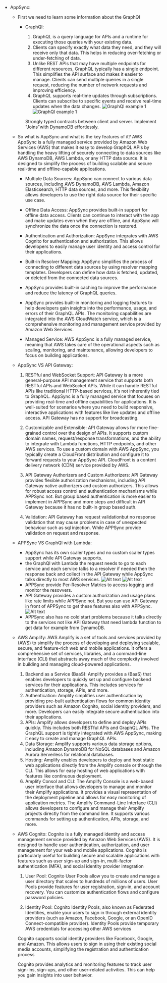 - AppSync:

  - First we need to learn some information about the GraphQl

    - GraphQl:

      1. GraphQL is a query language for APIs and a runtime for executing those queries with your existing data.
      2. Clients can specify exactly what data they need, and they will receive only that data.
         This helps in reducing over-fetching or under-fetching of data.
      3. Unlike REST APIs that may have multiple endpoints for different resources, GraphQL typically has a single endpoint.
         This simplifies the API surface and makes it easier to manage.
         Clients can send multiple queries in a single request, reducing the number of network requests and improving efficiency.
      4. GraphQL supports real-time updates through subscriptions. Clients can subscribe to specific events and receive real-time updates when the data changes.
         ![GraphQl example 1](graphQl1.png)
         ![GraphQl example 1](graphQl2.png)

      Strongly typed contracts between client and server. Implement "Joins"with DynamoDB effortlessly.

  - So what is AppSync and what is the key features of it?
    AWS AppSync is a fully managed service provided by Amazon Web Services (AWS) that makes it easy to develop GraphQL APIs by handling the heavy lifting of securely connecting to data sources like AWS DynamoDB, AWS Lambda, or any HTTP data source. It is designed to simplify the process of building scalable and secure real-time and offline-capable applications.

    - Multiple Data Sources: AppSync can connect to various data sources, including AWS DynamoDB, AWS Lambda, Amazon Elasticsearch, HTTP data sources, and more.
      This flexibility allows developers to use the right data source for their specific use case.

    - Offline Data Access: AppSync provides built-in support for offline data access.
      Clients can continue to interact with the app and make updates even when they are offline, and AppSync will synchronize the data once the connection is restored.
    - Authentication and Authorization: AppSync integrates with AWS Cognito for authentication and authorization.
      This allows developers to easily manage user identity and access control for their applications.
    - Built-in Resolver Mapping: AppSync simplifies the process of connecting to different data sources by using resolver mapping templates.
      Developers can define how data is fetched, updated, or deleted from the connected data sources.
    - AppSync provides built-in caching to improve the performance and reduce the latency of GraphQL queries.
    - AppSync provides built-in monitoring and logging features to help developers gain insights into the performance, usage, and errors of their GraphQL APIs.
      The monitoring capabilities are integrated into the AWS CloudWatch service, which is a comprehensive monitoring and management service provided by Amazon Web Services.
    - Managed Service: AWS AppSync is a fully managed service, meaning that AWS takes care of the operational aspects such as scaling,
      monitoring, and maintenance, allowing developers to focus on building applications.

  - AppSync VS API Gateway:

    1. RESTful and WebSocket Support:
       API Gateway is a more general-purpose API management service that supports both RESTful APIs and WebSocket APIs.
       While it can handle RESTful APIs like traditional HTTP-based services, it's not inherently tied to GraphQL.
       AppSync is a fully managed service that focuses on providing real-time and offline capabilities for applications.
       It is well-suited for scenarios where you need to build responsive, interactive applications with features like live updates and offline access.
       API Gateway has no support for broadcasting.

    2. Customizable and Extensible:
       API Gateway allows for more fine-grained control over the design of APIs.
       It supports custom domain names, request/response transformations, and the ability to integrate with Lambda functions, HTTP endpoints, and other AWS services.
       To use a custom domain with AWS AppSync, you typically create a CloudFront distribution and configure it to forward requests to your AppSync API. CloudFront is a content delivery network (CDN) service provided by AWS.

    3. API Gateway Authorizers and Custom Authorizers:
       API Gateway provides flexible authorization mechanisms, including API Gateway native authorizers and custom authorizers.
       This allows for robust access control and authentication mechanisms while APPSync not.
       But group based authentication is more easier to implement in APPSync and more steps and difficult in API Gateway because it has no built-in group based auth.

    4. Validation:
       API Gateway has request validationbut no response validation that may cause problems in case of unexpected behaviour such as sql injection.
       While APPSync provide validation on request and response.

  - APPSync VS GraphQl with Lambda:

    - AppSync has its own scaler types and no custom scaler types support while API Gateway supports.
    - the GraphQl with Lambda the request needs to go to each service and each service talks to a resolver if needed
      then the response back and collect in the API Gateway while AppSync talks directly to most AWS services.
      ![Alt text](<APPSync graphQl.png>) ![Alt text](<graphQl with lambda.png>)
    - APPSync provide Per-Resolver Matrics to access logging and monitor the resovvers.
    - API Gateway provides a custom authorization and usage plans like rate limits while APPSync not.
      But you can use API Gateway in front of APPSync to get these features also with APPSync.
      ![Alt text](<API Gateway with APPSync.png>)
    - APPSync also has no cold start problems because it talks directly to the services
      not like API Gateway that need lambda function to get data for example from DynamoDB.

  - AWS Amplify:
    AWS Amplify is a set of tools and services provided by (AWS) to simplify the process of developing
    and deploying scalable, secure, and feature-rich web and mobile applications.
    It offers a comprehensive set of services, libraries, and a command-line interface (CLI) that abstracts away
    much of the complexity involved in building and managing cloud-powered applications.

    1. Backend as a Service (BaaS):
       Amplify provides a (BaaS) that enables developers to quickly set up and configure backend services for their applications.
       This includes services for authentication, storage, APIs, and more.
    2. Authentication:
       Amplify simplifies user authentication by providing pre-built authentication flows for common identity providers
       such as Amazon Cognito, social identity providers, and more. Developers can easily integrate secure authentication into their applications.
    3. APIs:
       Amplify allows developers to define and deploy APIs quickly. This includes both RESTful APIs and GraphQL APIs.
       The GraphQL support is tightly integrated with AWS AppSync, making it easy to create and manage GraphQL APIs.
    4. Data Storage:
       Amplify supports various data storage options, including Amazon DynamoDB for NoSQL databases
       and Amazon Aurora Serverless for relational databases.
    5. Hosting:
       Amplify enables developers to deploy and host static web applications directly from the Amplify console or through the CLI.
       This allows for easy hosting of web applications with features like continuous deployment.
    6. Amplify Consol and CLI:
       The Amplify Console is a web-based user interface that allows developers to manage and monitor their Amplify applications.
       It provides a visual representation of the deployment pipeline and allows for easy monitoring of application metrics.
       The Amplify Command-Line Interface (CLI) allows developers to configure and manage their Amplify projects directly from the command line.
       It supports various commands for setting up authentication, APIs, storage, and more.

  - AWS Cognito:
    Cognito is a fully managed identity and access management service provided by Amazon Web Services (AWS). It is designed to handle user authentication, authorization, and user management for your web and mobile applications. Cognito is particularly useful for building secure and scalable applications with features such as user sign-up and sign-in, multi-factor authentication (MFA), and social identity provider integration

    1. User Pool:
       Cognito User Pools allow you to create and manage a user directory that scales to hundreds of millions of users. User Pools provide features for user registration, sign-in, and account recovery. You can customize authentication flows and configure password policies.

    2. Identity Pool:
       Cognito Identity Pools, also known as Federated Identities, enable your users to sign in through external identity providers (such as Amazon, Facebook, Google, or an OpenID Connect-compatible provider). Identity Pools provide temporary AWS credentials for accessing other AWS services

    Cognito supports social identity providers like Facebook, Google, and Amazon. This allows users to sign in using their existing social media accounts, simplifying the registration and authentication process

    Cognito provides analytics and monitoring features to track user sign-ins, sign-ups, and other user-related activities. This can help you gain insights into user behavior.
